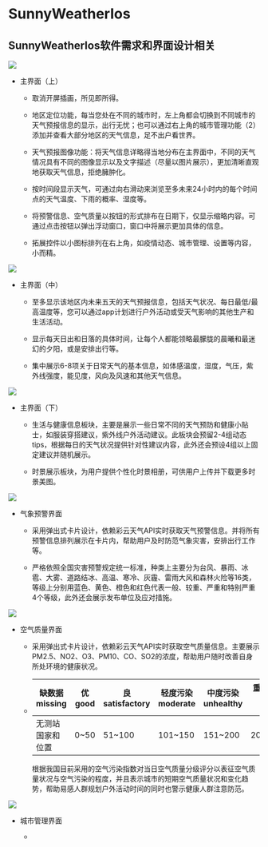 # SunnyWeatherIos
## SunnyWeatherIos软件需求和界面设计相关

![](res/UI1.png)

+ 主界面（上）

  + 取消开屏插画，所见即所得。

  + 地区定位功能，每当您处在不同的城市时，左上角都会切换到不同城市的天气预报信息的显示，出行无忧；也可以通过右上角的城市管理功能（2）添加并查看大部分地区的天气信息，足不出户看世界。

  + 天气预报图像功能：将天气信息详略得当地分布在主界面中，不同的天气情况具有不同的图像显示以及文字描述（尽量以图片展示），更加清晰直观地获取天气信息，拒绝臃肿化。

  + 按时间段显示天气，可通过向右滑动来浏览至多未来24小时内的每个时间点的天气温度、下雨的概率、湿度等。

  + 将预警信息、空气质量以按钮的形式排布在日期下，仅显示缩略内容。可通过点击按钮以弹出浮动窗口，窗口中将展示更加具体的信息。

  + 拓展控件以小图标排列在右上角，如疫情动态、城市管理、设置等内容，小而精。

![](res/UI2.png)

+ 主界面（中）

  + 至多显示该地区内未来五天的天气预报信息，包括天气状况、每日最低/最高温度等，您可以通过app计划进行户外活动或受天气影响的其他生产和生活活动。

  + 显示每天日出和日落的具体时间，让每个人都能领略最朦胧的晨曦和最迷幻的夕阳，或是安排出行等。

  + 集中展示6-8项关于日常天气的基本信息，如体感温度，湿度，气压，紫外线强度，能见度，风向及风速和其他天气信息。

![](res/UI3.png)

+ 主界面（下）

  + 生活与健康信息板块，主要是展示一些日常不同的天气预防和健康小贴士，如服装穿搭建议，紫外线户外活动建议。此板块会预留2-4组动态tips，根据每日的天气状况提供针对性建议内容，此外还会预设4组以上固定建议并随机展示。

  + 时景展示板块，为用户提供个性化时景相册，可供用户上传并下载更多时景美图。

![](res/UI4.png)

+ 气象预警界面

  + 采用弹出式卡片设计，依赖彩云天气API实时获取天气预警信息。并将所有预警信息排列展示在卡片内，帮助用户及时防范气象灾害，安排出行工作等。

  + 严格依照全国灾害预警规定统一标准，种类上主要分为台风、暴雨、冰雹、大雾、道路结冰、高温、寒冷、灰霾、雷雨大风和森林火险等16类，等级上分别用蓝色、黄色、橙色和红色代表一般、较重、严重和特别严重4个等级，此外还会展示发布单位及应对措施。

![](res/UI5.png)

+ 空气质量界面

  + 采用弹出式卡片设计，依赖彩云天气API实时获取空气质量信息。主要展示PM2.5、NO2、O3、PM10、CO、SO2的浓度，帮助用户随时改善自身所处环境的健康状况。

  + | 缺数据 missing   | 优 good | 良 satisfactory | 轻度污染 moderate | 中度污染 unhealthy | 重度污染 very poor | 严重污染 hazardous |
    | ---------------- | ------- | --------------- | ----------------- | ------------------ | ------------------ | ------------------ |
    | 无测站国家和位置 | 0~50    | 51~100          | 101~150           | 151~200            | 201~300            | >300               |

    根据我国目前采用的空气污染指数对当日空气质量分级评分以表征空气质量状况与空气污染的程度，并且表示城市的短期空气质量状况和变化趋势，帮助易感人群规划户外活动时间的同时也警示健康人群注意防范。

![](res/UI6.png)

+ 城市管理界面

  + 

  

